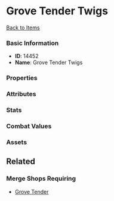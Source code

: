 # Grove Tender Twigs

<no description available>

[Back to Items](../items.md)

### Basic Information

- **ID**: 14452
- **Name**: Grove Tender Twigs

### Properties


### Attributes


### Stats


### Combat Values


### Assets


## Related

### Merge Shops Requiring

- [Grove Tender](../merge-shops/239-grove-tender.md)

